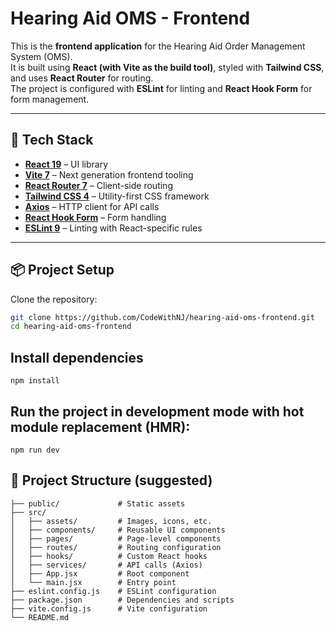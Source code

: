 # Hearing Aid OMS - Frontend

This is the **frontend application** for the Hearing Aid Order Management System (OMS).  
It is built using **React (with Vite as the build tool)**, styled with **Tailwind CSS**, and uses **React Router** for routing.  
The project is configured with **ESLint** for linting and **React Hook Form** for form management.

---

## 🚀 Tech Stack

- **[React 19](https://react.dev/)** – UI library  
- **[Vite 7](https://vitejs.dev/)** – Next generation frontend tooling  
- **[React Router 7](https://reactrouter.com/)** – Client-side routing  
- **[Tailwind CSS 4](https://tailwindcss.com/)** – Utility-first CSS framework  
- **[Axios](https://axios-http.com/)** – HTTP client for API calls  
- **[React Hook Form](https://react-hook-form.com/)** – Form handling  
- **[ESLint 9](https://eslint.org/)** – Linting with React-specific rules  

---

## 📦 Project Setup

Clone the repository:

```bash
git clone https://github.com/CodeWithNJ/hearing-aid-oms-frontend.git
cd hearing-aid-oms-frontend
```
## Install dependencies
```
npm install
```

## Run the project in development mode with hot module replacement (HMR):
```
npm run dev
```

## 📂 Project Structure (suggested)
```hearing-aid-oms-frontend/
├── public/             # Static assets
├── src/
│   ├── assets/         # Images, icons, etc.
│   ├── components/     # Reusable UI components
│   ├── pages/          # Page-level components
│   ├── routes/         # Routing configuration
│   ├── hooks/          # Custom React hooks
│   ├── services/       # API calls (Axios)
│   ├── App.jsx         # Root component
│   └── main.jsx        # Entry point
├── eslint.config.js    # ESLint configuration
├── package.json        # Dependencies and scripts
├── vite.config.js      # Vite configuration
└── README.md
```
